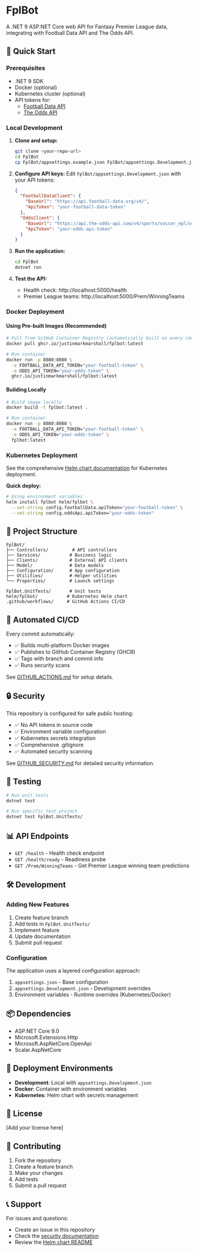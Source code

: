 # FplBot

A .NET 9 ASP.NET Core web API for Fantasy Premier League data, integrating with Football Data API and The Odds API.

## 🚀 Quick Start

### Prerequisites
- .NET 9 SDK
- Docker (optional)
- Kubernetes cluster (optional)
- API tokens for:
  - [Football Data API](https://www.football-data.org/client/register)
  - [The Odds API](https://the-odds-api.com/)

### Local Development

1. **Clone and setup:**
   ```bash
   git clone <your-repo-url>
   cd FplBot
   cp FplBot/appsettings.example.json FplBot/appsettings.Development.json
   ```

2. **Configure API keys:**
   Edit `FplBot/appsettings.Development.json` with your API tokens:
   ```json
   {
     "FootballDataClient": {
       "BaseUrl": "https://api.football-data.org/v4/",
       "ApiToken": "your-football-data-token"
     },
     "OddsClient": {
       "BaseUrl": "https://api.the-odds-api.com/v4/sports/soccer_epl/odds",
       "ApiToken": "your-odds-api-token"
     }
   }
   ```

3. **Run the application:**
   ```bash
   cd FplBot
   dotnet run
   ```

4. **Test the API:**
   - Health check: http://localhost:5000/health
   - Premier League teams: http://localhost:5000/Prem/WinningTeams

### Docker Deployment

#### Using Pre-built Images (Recommended)
```bash
# Pull from GitHub Container Registry (automatically built on every commit)
docker pull ghcr.io/justinmarkmarshall/fplbot:latest

# Run container
docker run -p 8080:8080 \
  -e FOOTBALL_DATA_API_TOKEN="your-football-token" \
  -e ODDS_API_TOKEN="your-odds-token" \
  ghcr.io/justinmarkmarshall/fplbot:latest
```

#### Building Locally
```bash
# Build image locally
docker build -t fplbot:latest .

# Run container
docker run -p 8080:8080 \
  -e FOOTBALL_DATA_API_TOKEN="your-football-token" \
  -e ODDS_API_TOKEN="your-odds-token" \
  fplbot:latest
```

### Kubernetes Deployment

See the comprehensive [Helm chart documentation](helm/fplbot/README.md) for Kubernetes deployment.

**Quick deploy:**
```bash
# Using environment variables
helm install fplbot helm/fplbot \
  --set-string config.footballData.apiToken="your-football-token" \
  --set-string config.oddsApi.apiToken="your-odds-token"
```

## 📁 Project Structure

```
FplBot/
├── Controllers/         # API controllers
├── Services/           # Business logic
├── Clients/            # External API clients
├── Model/              # Data models
├── Configuration/      # App configuration
├── Utilities/          # Helper utilities
└── Properties/         # Launch settings

FplBot.UnitTests/       # Unit tests
helm/fplbot/           # Kubernetes Helm chart
.github/workflows/     # GitHub Actions CI/CD
```

## 🚀 Automated CI/CD

Every commit automatically:
- ✅ Builds multi-platform Docker images
- ✅ Publishes to GitHub Container Registry (GHCR)
- ✅ Tags with branch and commit info
- ✅ Runs security scans

See [GITHUB_ACTIONS.md](GITHUB_ACTIONS.md) for setup details.

## 🔒 Security

This repository is configured for safe public hosting:
- ✅ No API tokens in source code
- ✅ Environment variable configuration
- ✅ Kubernetes secrets integration
- ✅ Comprehensive .gitignore
- ✅ Automated security scanning

See [GITHUB_SECURITY.md](GITHUB_SECURITY.md) for detailed security information.

## 🧪 Testing

```bash
# Run unit tests
dotnet test

# Run specific test project
dotnet test FplBot.UnitTests/
```

## 📊 API Endpoints

- `GET /health` - Health check endpoint
- `GET /health/ready` - Readiness probe
- `GET /Prem/WinningTeams` - Get Premier League winning team predictions

## 🛠️ Development

### Adding New Features

1. Create feature branch
2. Add tests in `FplBot.UnitTests/`
3. Implement feature
4. Update documentation
5. Submit pull request

### Configuration

The application uses a layered configuration approach:
1. `appsettings.json` - Base configuration
2. `appsettings.Development.json` - Development overrides
3. Environment variables - Runtime overrides (Kubernetes/Docker)

## 📦 Dependencies

- ASP.NET Core 9.0
- Microsoft.Extensions.Http
- Microsoft.AspNetCore.OpenApi
- Scalar.AspNetCore

## 🚢 Deployment Environments

- **Development**: Local with `appsettings.Development.json`
- **Docker**: Container with environment variables
- **Kubernetes**: Helm chart with secrets management

## 📝 License

[Add your license here]

## 🤝 Contributing

1. Fork the repository
2. Create a feature branch
3. Make your changes
4. Add tests
5. Submit a pull request

## 📞 Support

For issues and questions:
- Create an issue in this repository
- Check the [security documentation](GITHUB_SECURITY.md)
- Review the [Helm chart README](helm/fplbot/README.md)